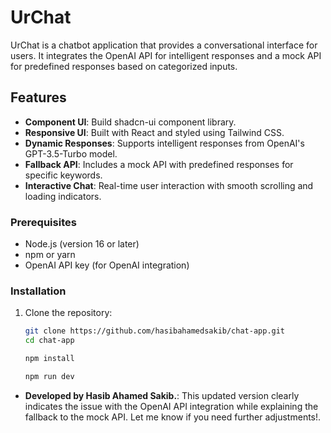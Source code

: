 # UrChat

UrChat is a chatbot application that provides a conversational interface for users. It integrates the OpenAI API for intelligent responses and a mock API for predefined responses based on categorized inputs.

## Features

- **Component UI**: Build shadcn-ui component library.
- **Responsive UI**: Built with React and styled using Tailwind CSS.
- **Dynamic Responses**: Supports intelligent responses from OpenAI's GPT-3.5-Turbo model.
- **Fallback API**: Includes a mock API with predefined responses for specific keywords.
- **Interactive Chat**: Real-time user interaction with smooth scrolling and loading indicators.

### Prerequisites

- Node.js (version 16 or later)
- npm or yarn
- OpenAI API key (for OpenAI integration)

### Installation

1. Clone the repository:

   ```bash
   git clone https://github.com/hasibahamedsakib/chat-app.git
   cd chat-app

   npm install

   npm run dev
   ```

- **Developed by Hasib Ahamed Sakib.**: This updated version clearly indicates the issue with the OpenAI API integration while explaining the fallback to the mock API. Let me know if you need further adjustments!.
